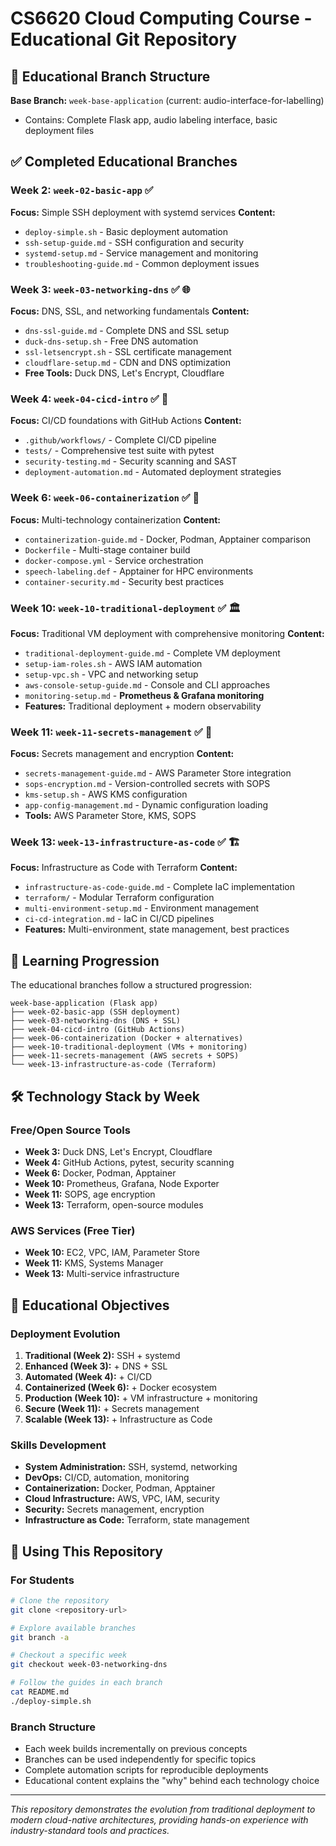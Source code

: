 # CS6620 Cloud Computing Course - Educational Git Repository

## 🎯 Educational Branch Structure

**Base Branch:** `week-base-application` (current: audio-interface-for-labelling)
- Contains: Complete Flask app, audio labeling interface, basic deployment files

## ✅ Completed Educational Branches

### **Week 2: `week-02-basic-app`** ✅
**Focus:** Simple SSH deployment with systemd services
**Content:**
- `deploy-simple.sh` - Basic deployment automation
- `ssh-setup-guide.md` - SSH configuration and security
- `systemd-setup.md` - Service management and monitoring
- `troubleshooting-guide.md` - Common deployment issues

### **Week 3: `week-03-networking-dns`** ✅ 🌐
**Focus:** DNS, SSL, and networking fundamentals
**Content:**
- `dns-ssl-guide.md` - Complete DNS and SSL setup
- `duck-dns-setup.sh` - Free DNS automation
- `ssl-letsencrypt.sh` - SSL certificate management
- `cloudflare-setup.md` - CDN and DNS optimization
- **Free Tools:** Duck DNS, Let's Encrypt, Cloudflare

### **Week 4: `week-04-cicd-intro`** ✅ 🚀
**Focus:** CI/CD foundations with GitHub Actions
**Content:**
- `.github/workflows/` - Complete CI/CD pipeline
- `tests/` - Comprehensive test suite with pytest
- `security-testing.md` - Security scanning and SAST
- `deployment-automation.md` - Automated deployment strategies

### **Week 6: `week-06-containerization`** ✅ 🐳
**Focus:** Multi-technology containerization
**Content:**
- `containerization-guide.md` - Docker, Podman, Apptainer comparison
- `Dockerfile` - Multi-stage container build
- `docker-compose.yml` - Service orchestration
- `speech-labeling.def` - Apptainer for HPC environments
- `container-security.md` - Security best practices

### **Week 10: `week-10-traditional-deployment`** ✅ 🏛️
**Focus:** Traditional VM deployment with comprehensive monitoring
**Content:**
- `traditional-deployment-guide.md` - Complete VM deployment
- `setup-iam-roles.sh` - AWS IAM automation
- `setup-vpc.sh` - VPC and networking setup
- `aws-console-setup-guide.md` - Console and CLI approaches
- `monitoring-setup.md` - **Prometheus & Grafana monitoring**
- **Features:** Traditional deployment + modern observability

### **Week 11: `week-11-secrets-management`** ✅ 🔐
**Focus:** Secrets management and encryption
**Content:**
- `secrets-management-guide.md` - AWS Parameter Store integration
- `sops-encryption.md` - Version-controlled secrets with SOPS
- `kms-setup.sh` - AWS KMS configuration
- `app-config-management.md` - Dynamic configuration loading
- **Tools:** AWS Parameter Store, KMS, SOPS

### **Week 13: `week-13-infrastructure-as-code`** ✅ 🏗️
**Focus:** Infrastructure as Code with Terraform
**Content:**
- `infrastructure-as-code-guide.md` - Complete IaC implementation
- `terraform/` - Modular Terraform configuration
- `multi-environment-setup.md` - Environment management
- `ci-cd-integration.md` - IaC in CI/CD pipelines
- **Features:** Multi-environment, state management, best practices

## 🔄 Learning Progression

The educational branches follow a structured progression:

```
week-base-application (Flask app)
├── week-02-basic-app (SSH deployment)
├── week-03-networking-dns (DNS + SSL)
├── week-04-cicd-intro (GitHub Actions)
├── week-06-containerization (Docker + alternatives)
├── week-10-traditional-deployment (VMs + monitoring)
├── week-11-secrets-management (AWS secrets + SOPS)
└── week-13-infrastructure-as-code (Terraform)
```

## 🛠️ Technology Stack by Week

### **Free/Open Source Tools**
- **Week 3:** Duck DNS, Let's Encrypt, Cloudflare
- **Week 4:** GitHub Actions, pytest, security scanning
- **Week 6:** Docker, Podman, Apptainer
- **Week 10:** Prometheus, Grafana, Node Exporter
- **Week 11:** SOPS, age encryption
- **Week 13:** Terraform, open-source modules

### **AWS Services (Free Tier)**
- **Week 10:** EC2, VPC, IAM, Parameter Store
- **Week 11:** KMS, Systems Manager
- **Week 13:** Multi-service infrastructure

## 🎯 Educational Objectives

### **Deployment Evolution**
1. **Traditional (Week 2):** SSH + systemd
2. **Enhanced (Week 3):** + DNS + SSL
3. **Automated (Week 4):** + CI/CD
4. **Containerized (Week 6):** + Docker ecosystem
5. **Production (Week 10):** + VM infrastructure + monitoring
6. **Secure (Week 11):** + Secrets management
7. **Scalable (Week 13):** + Infrastructure as Code

### **Skills Development**
- **System Administration:** SSH, systemd, networking
- **DevOps:** CI/CD, automation, monitoring
- **Containerization:** Docker, Podman, Apptainer
- **Cloud Infrastructure:** AWS, VPC, IAM, security
- **Security:** Secrets management, encryption
- **Infrastructure as Code:** Terraform, state management

## 🚀 Using This Repository

### **For Students**
```bash
# Clone the repository
git clone <repository-url>

# Explore available branches
git branch -a

# Checkout a specific week
git checkout week-03-networking-dns

# Follow the guides in each branch
cat README.md
./deploy-simple.sh
```

### **Branch Structure**
- Each week builds incrementally on previous concepts
- Branches can be used independently for specific topics
- Complete automation scripts for reproducible deployments
- Educational content explains the "why" behind each technology choice

---

*This repository demonstrates the evolution from traditional deployment to modern cloud-native architectures, providing hands-on experience with industry-standard tools and practices.*
